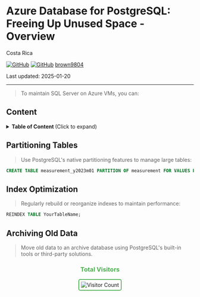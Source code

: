 # Azure Database for PostgreSQL: Freeing Up Unused Space - Overview 

Costa Rica

[![GitHub](https://badgen.net/badge/icon/github?icon=github&label)](https://github.com) 
[![GitHub](https://img.shields.io/badge/--181717?logo=github&logoColor=ffffff)](https://github.com/)
[brown9804](https://github.com/brown9804)

Last updated: 2025-01-20

----------

> To maintain SQL Server on Azure VMs, you can:

## Content 

<details>
<summary><b>Table of Content </b> (Click to expand)</summary>

- [Content](#content)
- [Partitioning Tables](#partitioning-tables)
- [Index Optimization](#index-optimization)
- [Archiving Old Data](#archiving-old-data)

</details>

## Partitioning Tables

> Use PostgreSQL's native partitioning features to manage large tables:

 ```sql
 CREATE TABLE measurement_y2023m01 PARTITION OF measurement FOR VALUES FROM ('2023-01-01') TO ('2023-02-01');
 ```

## Index Optimization

> Regularly rebuild or reorganize indexes to maintain performance:

 ```sql
 REINDEX TABLE YourTableName;
 ```

## Archiving Old Data

> Move old data to an archive database using PostgreSQL's built-in tools or third-party solutions.

<div align="center">
  <h3 style="color: #4CAF50;">Total Visitors</h3>
  <img src="https://profile-counter.glitch.me/brown9804/count.svg" alt="Visitor Count" style="border: 2px solid #4CAF50; border-radius: 5px; padding: 5px;"/>
</div>
